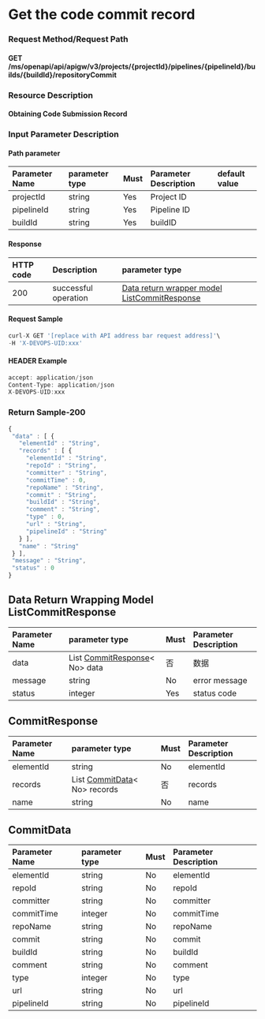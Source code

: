  # Get the code commit record 

 ### Request Method/Request Path 

 #### GET  /ms/openapi/api/apigw/v3/projects/{projectId}/pipelines/{pipelineId}/builds/{buildId}/repositoryCommit 

 ### Resource Description 

 #### Obtaining Code Submission Record 

 ### Input Parameter Description 

 #### Path parameter 

 | Parameter Name| parameter type| Must| Parameter Description| default value| 
 | :--- | :--- | :--- | :--- | :--- | 
 | projectId| string| Yes| Project ID|| 
 | pipelineId| string| Yes| Pipeline ID|| 
 | buildId| string| Yes| buildID|| 

 #### Response 

 | HTTP code| Description| parameter type| 
 | :--- | :--- | :--- | 
 | 200| successful operation| [Data return wrapper model ListCommitResponse](get-the-code-submission-record.md)| 

 #### Request Sample 

 ```javascript 
 curl-X GET '[replace with API address bar request address]'\ 
 -H 'X-DEVOPS-UID:xxx' 
 ``` 

 #### HEADER Example 

 ```javascript 
 accept: application/json 
 Content-Type: application/json 
 X-DEVOPS-UID:xxx 
 ``` 

 ### Return Sample-200 

 ```javascript 
 { 
  "data" : [ { 
    "elementId" : "String", 
    "records" : [ { 
      "elementId" : "String", 
      "repoId" : "String", 
      "committer" : "String", 
      "commitTime" : 0, 
      "repoName" : "String", 
      "commit" : "String", 
      "buildId" : "String", 
      "comment" : "String", 
      "type" : 0, 
      "url" : "String", 
      "pipelineId" : "String" 
    } ], 
    "name" : "String" 
  } ], 
  "message" : "String", 
  "status" : 0 
 } 
 ``` 

 ## Data Return Wrapping Model ListCommitResponse 

 | Parameter Name| parameter type| Must| Parameter Description| 
 | :--- | :--- | :--- | :--- | 
 | data| List [CommitResponse](get-the-code-submission-record.md)&lt; No&gt; data| 否 | 数据 | 
 | message| string| No| error message| 
 | status| integer| Yes| status code| 

 ## CommitResponse 

 | Parameter Name| parameter type| Must| Parameter Description| 
 | :--- | :--- | :--- | :--- | 
 | elementId| string| No| elementId| 
 | records| List [CommitData](get-the-code-submission-record.md)&lt; No&gt; records| 否 | records | 
 | name| string| No| name| 

 ## CommitData 

 | Parameter Name| parameter type| Must| Parameter Description| 
 | :--- | :--- | :--- | :--- | 
 | elementId| string| No| elementId| 
 | repoId| string| No| repoId| 
 | committer| string| No| committer| 
 | commitTime| integer| No| commitTime| 
 | repoName| string| No| repoName| 
 | commit| string| No| commit| 
 | buildId| string| No| buildId| 
 | comment| string| No| comment| 
 | type| integer| No| type| 
 | url| string| No| url| 
 | pipelineId| string| No| pipelineId| 